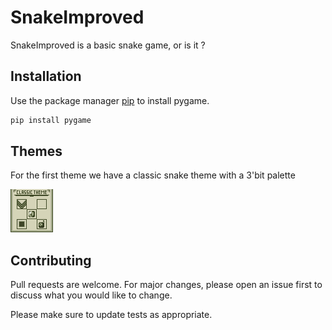 # SnakeImproved

SnakeImproved is a basic snake game, or is it ?

## Installation

Use the package manager [pip](https://pip.pypa.io/en/stable/) to install pygame.

```bash
pip install pygame
```

## Themes

For the first theme we have a classic snake theme with a 3'bit palette 

![Classic](./Assets/README-IMG/Classic-Theme.png)

## Contributing
Pull requests are welcome. For major changes, please open an issue first to discuss what you would like to change.

Please make sure to update tests as appropriate.